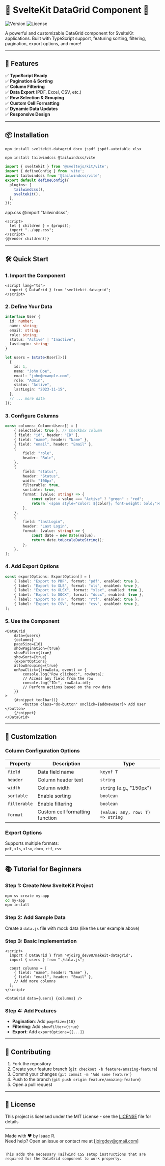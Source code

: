 # 🚀 SvelteKit DataGrid Component 🚀

![Version](https://img.shields.io/badge/version-1.0.0-blue)
![License](https://img.shields.io/badge/license-MIT-green)

A powerful and customizable DataGrid component for SvelteKit applications. Built with TypeScript support, featuring sorting, filtering, pagination, export options, and more!

---

## 🌟 Features

✅ **TypeScript Ready**  
✅ **Pagination & Sorting**  
✅ **Column Filtering**  
✅ **Data Export** (PDF, Excel, CSV, etc.)  
✅ **Row Selection & Grouping**  
✅ **Custom Cell Formatting**  
✅ **Dynamic Data Updates**  
✅ **Responsive Design**  

---

## 📦 Installation

```bash
npm install sveltekit-datagrid docx jspdf jspdf-autotable xlsx 
```
```bash
npm install tailwindcss @tailwindcss/vite
```
```typescript
import { sveltekit } from '@sveltejs/kit/vite';
import { defineConfig } from 'vite';
import tailwindcss from '@tailwindcss/vite';
export default defineConfig({
  plugins: [
    tailwindcss(),
    sveltekit(),
  ],
});
```
app.css
@import "tailwindcss";

```svelte
<script>
  let { children } = $props();
  import "../app.css";
</script>
{@render children()}
```
---

## 🛠️ Quick Start

### 1. Import the Component

```svelte
<script lang="ts">
  import { DataGrid } from "sveltekit-datagrid";
</script>
```

### 2. Define Your Data

```typescript
interface User {
  id: number;
  name: string;
  email: string;
  role: string;
  status: "Active" | "Inactive";
  lastLogin: string;
}

let users = $state<User[]>([
  {
    id: 1,
    name: "John Doe",
    email: "john@example.com",
    role: "Admin",
    status: "Active",
    lastLogin: "2023-11-15",
  },
  // ... more data
]);
```

### 3. Configure Columns

```typescript
const columns: Column<User>[] = [
    { selectable: true }, // Checkbox column
    { field: "id", header: "ID" },
    { field: "name", header: "Name" },
    { field: "email", header: "Email" },
    {
        field: "role",
        header: "Role",
    },
    {
        field: "status",
        header: "Status",
        width: "100px",
        filterable: true,
        sortable: true,
        format: (value: string) => {
            const color = value === "Active" ? "green" : "red";
            return `<span style="color: ${color}; font-weight: bold;">${value}</span>`;
        },
    },
    {
        field: "lastLogin",
        header: "Last Login",
        format: (value: string) => {
            const date = new Date(value);
            return date.toLocaleDateString();
        },
    },
];
```

### 4. Add Export Options

```typescript
const exportOptions: ExportOption[] = [
    { label: "Export to PDF", format: "pdf", enabled: true },
    { label: "Export to XLS", format: "xls", enabled: true },
    { label: "Export to XLSX", format: "xlsx", enabled: true },
    { label: "Export to DOCX", format: "docx", enabled: true },
    { label: "Export to RTF", format: "rtf", enabled: true },
    { label: "Export to CSV", format: "csv", enabled: true },
];
```

### 5. Use the Component

```svelte
<DataGrid
    data={users}
    {columns}
    pageSize={10}
    showPagination={true}
    showFilter={true}
    showSort={true}
    {exportOptions}
    allowGrouping={true}
    onRowClick={(rowData, event) => {
        console.log("Row clicked:", rowData);
        // Access any field from the row
        console.log("ID:", rowData.id);
        // Perform actions based on the row data
    }}
>
    {#snippet toolbar()}
        <button class="dx-button" onclick={addNewUser}> Add User </button>
    {/snippet}
</DataGrid>
```

---

## 🎨 Customization

### Column Configuration Options

| Property      | Description                          | Type                          |
|---------------|--------------------------------------|-------------------------------|
| `field`       | Data field name                      | `keyof T`                     |
| `header`      | Column header text                   | `string`                      |
| `width`       | Column width                         | `string` (e.g., "150px")      |
| `sortable`    | Enable sorting                       | `boolean`                     |
| `filterable`  | Enable filtering                     | `boolean`                     |
| `format`      | Custom cell formatting function      | `(value: any, row: T) => string` |

### Export Options

Supports multiple formats:  
`pdf`, `xls`, `xlsx`, `docx`, `rtf`, `csv`

---

## 📚 Tutorial for Beginners

### Step 1: Create New SvelteKit Project
```bash
npm sv create my-app
cd my-app
npm install
```

### Step 2: Add Sample Data
Create a `data.js` file with mock data (like the user example above)

### Step 3: Basic Implementation
```svelte
<script>
  import { DataGrid } from "@joirg_dev98/makeit-datagrid";
  import { users } from "./data.js";
  
  const columns = [
    { field: "name", header: "Name" },
    { field: "email", header: "Email" },
    // Add more columns
  ];
</script>

<DataGrid data={users} {columns} />
```

### Step 4: Add Features
- **Pagination**: Add `pageSize={10}`
- **Filtering**: Add `showFilter={true}`
- **Export**: Add `exportOptions={[...]}`

---

## 🤝 Contributing

1. Fork the repository
2. Create your feature branch (`git checkout -b feature/amazing-feature`)
3. Commit your changes (`git commit -m 'Add some feature'`)
4. Push to the branch (`git push origin feature/amazing-feature`)
5. Open a pull request

---

## 📄 License

This project is licensed under the MIT License - see the [LICENSE](LICENSE) file for details

---

Made with ❤️ by Isaac R.  
Need help? Open an issue or contact me at [joirgdev@gmail.com]
``` 

This adds the necessary Tailwind CSS setup instructions that are required for the DataGrid component to work properly.